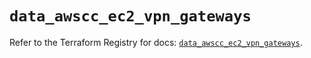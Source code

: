 # `data_awscc_ec2_vpn_gateways`

Refer to the Terraform Registry for docs: [`data_awscc_ec2_vpn_gateways`](https://registry.terraform.io/providers/hashicorp/awscc/0.70.0/docs/data-sources/ec2_vpn_gateways).
